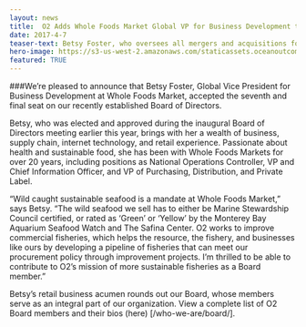 ```yaml
---
layout: news
title:  O2 Adds Whole Foods Market Global VP for Business Development to Board
date: 2017-4-7
teaser-text: Betsy Foster, who oversees all mergers and acquisitions for Whole Foods Markets, becomes the seventh member of our Board of Directors.
hero-image: https://s3-us-west-2.amazonaws.com/staticassets.oceanoutcomes.org/news+and+analysis/hero+images/whole-foods-global-vp-joins-board-hero.jpg
featured: TRUE
---
```

###We’re pleased to announce that Betsy Foster, Global Vice President for Business Development at Whole Foods Market, accepted the seventh and final seat on our recently established Board of Directors.

Betsy, who was elected and approved during the inaugural Board of Directors meeting earlier this year, brings with her a wealth of business, supply chain, internet technology, and retail experience. Passionate about health and sustainable food, she has been with Whole Foods Markets for over 20 years, including positions as National Operations Controller, VP and Chief Information Officer, and VP of Purchasing, Distribution, and Private Label. 
 
“Wild caught sustainable seafood is a mandate at Whole Foods Market,” says Betsy. “The wild seafood we sell has to either be Marine Stewardship Council certified, or rated as ‘Green’ or ‘Yellow’ by the Monterey Bay Aquarium Seafood Watch and The Safina Center. O2 works to improve commercial fisheries, which helps the resource, the fishery, and businesses like ours by developing a pipeline of fisheries that can meet our procurement policy through improvement projects. I’m thrilled to be able to contribute to O2’s mission of more sustainable fisheries as a Board member.”
 
Betsy’s retail business acumen rounds out our Board, whose members serve as an integral part of our organization. View a complete list of O2 Board members and their bios (here) [/who-we-are/board/].
